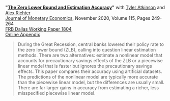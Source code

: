 **"[The Zero Lower Bound and Estimation Accuracy](ART_Estimation.pdf)"**
with [Tyler Atkinson](https://www.dallasfed.org/research/economists/atkinson.aspx) and [Alex Richter](http://www.alexrichterecon.com/)  
[Journal of Monetary Economics](https://doi.org/10.1016/j.jmoneco.2019.06.007), November 2020, Volume 115, Pages 249-264  
[FRB Dallas Working Paper 1804](https://doi.org/10.24149/wp1804r1)  
[Online Appendix](ART_Estimation_WebAppendix.pdf)

> During the Great Recession, central banks lowered their policy rate to the zero lower bound (ZLB), calling into question linear estimation methods. There are two alternatives: estimate a nonlinear model that accounts for precautionary savings effects of the ZLB or a piecewise linear model that is faster but ignores the precautionary savings effects. This paper compares their accuracy using artificial datasets. The predictions of the nonlinear model are typically more accurate than the piecewise linear model, but the differences are usually small. There are far larger gains in accuracy from estimating a richer, less misspecified piecewise linear model.